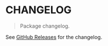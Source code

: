 # CHANGELOG

> Package changelog.

See [GitHub Releases](https://github.com/stdlib-js/math-iter-ops-subtract/releases) for the changelog.
